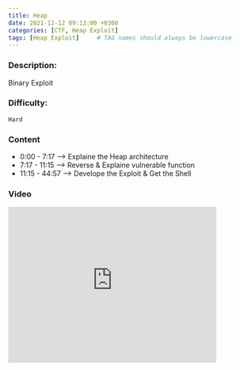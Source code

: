 ```yaml
---
title: Heap
date: 2021-12-12 09:13:00 +0300
categories: [CTF, Heap Exploit]
tags: [Heap Exploit]     # TAG names should always be lowercase
---
```


### Description:

Binary Exploit

### Difficulty:

`Hard`

### Content

* 0:00 - 7:17 --> Explaine the Heap architecture
* 7:17 - 11:15 --> Reverse & Explaine vulnerable function
* 11:15 - 44:57 --> Develope the Exploit & Get the Shell

### Video

<iframe width="420" height="315" src="https://player.vimeo.com/video/655788482" frameborder="0" allowfullscreen> </iframe>



       
